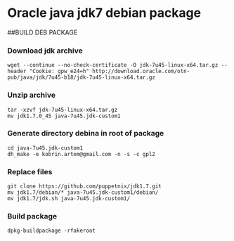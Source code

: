 # Oracle java jdk7 debian package

##BUILD DEB PACKAGE
### Download jdk archive 

    wget --continue --no-check-certificate -O jdk-7u45-linux-x64.tar.gz --header "Cookie: gpw_e24=h" http://download.oracle.com/otn-pub/java/jdk/7u45-b18/jdk-7u45-linux-x64.tar.gz

### Unzip archive 

    tar -xzvf jdk-7u45-linux-x64.tar.gz
	mv jdk1.7.0_45 java-7u45.jdk-custom1

### Generate directory debina in root of package

    cd java-7u45.jdk-custom1
	dh_make -e kobrin.artem@gmail.com -n -s -c gpl2

### Replace files

    git clone https://github.com/puppetnix/jdk1.7.git
	mv jdk1.7/debian/* java-7u45.jdk-custom1/debian/
	mv jdk1.7/jdk.sh java-7u45.jdk-custom1/

### Build package

    dpkg-buildpackage -rfakeroot


